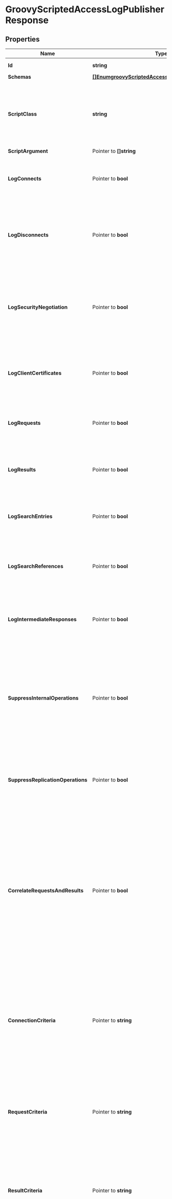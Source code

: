 # GroovyScriptedAccessLogPublisherResponse

## Properties

Name | Type | Description | Notes
------------ | ------------- | ------------- | -------------
**Id** | **string** | Name of the Log Publisher | 
**Schemas** | [**[]EnumgroovyScriptedAccessLogPublisherSchemaUrn**](EnumgroovyScriptedAccessLogPublisherSchemaUrn.md) |  | 
**ScriptClass** | **string** | The fully-qualified name of the Groovy class providing the logic for the Groovy Scripted Access Log Publisher. | 
**ScriptArgument** | Pointer to **[]string** |  | [optional] 
**LogConnects** | Pointer to **bool** | Indicates whether to log information about connections established to the server. | [optional] 
**LogDisconnects** | Pointer to **bool** | Indicates whether to log information about connections that have been closed by the client or terminated by the server. | [optional] 
**LogSecurityNegotiation** | Pointer to **bool** | Indicates whether to log information about the result of any security negotiation (e.g., SSL handshake) processing that has been performed. | [optional] 
**LogClientCertificates** | Pointer to **bool** | Indicates whether to log information about any client certificates presented to the server. | [optional] 
**LogRequests** | Pointer to **bool** | Indicates whether to log information about requests received from clients. | [optional] 
**LogResults** | Pointer to **bool** | Indicates whether to log information about the results of client requests. | [optional] 
**LogSearchEntries** | Pointer to **bool** | Indicates whether to log information about search result entries sent to the client. | [optional] 
**LogSearchReferences** | Pointer to **bool** | Indicates whether to log information about search result references sent to the client. | [optional] 
**LogIntermediateResponses** | Pointer to **bool** | Indicates whether to log information about intermediate responses sent to the client. | [optional] 
**SuppressInternalOperations** | Pointer to **bool** | Indicates whether internal operations (for example, operations that are initiated by plugins) should be logged along with the operations that are requested by users. | [optional] 
**SuppressReplicationOperations** | Pointer to **bool** | Indicates whether access messages that are generated by replication operations should be suppressed. | [optional] 
**CorrelateRequestsAndResults** | Pointer to **bool** | Indicates whether to automatically log result messages for any operation in which the corresponding request was logged. In such cases, the result, entry, and reference criteria will be ignored, although the log-responses, log-search-entries, and log-search-references properties will be honored. | [optional] 
**ConnectionCriteria** | Pointer to **string** | Specifies a set of connection criteria that must match the associated client connection in order for a connect, disconnect, request, or result message to be logged. | [optional] 
**RequestCriteria** | Pointer to **string** | Specifies a set of request criteria that must match the associated operation request in order for a request or result to be logged by this Access Log Publisher. | [optional] 
**ResultCriteria** | Pointer to **string** | Specifies a set of result criteria that must match the associated operation result in order for that result to be logged by this Access Log Publisher. | [optional] 
**SearchEntryCriteria** | Pointer to **string** | Specifies a set of search entry criteria that must match the associated search result entry in order for that it to be logged by this Access Log Publisher. | [optional] 
**SearchReferenceCriteria** | Pointer to **string** | Specifies a set of search reference criteria that must match the associated search result reference in order for that it to be logged by this Access Log Publisher. | [optional] 
**Description** | Pointer to **string** | A description for this Log Publisher | [optional] 
**Enabled** | **bool** | Indicates whether the Log Publisher is enabled for use. | 
**LoggingErrorBehavior** | Pointer to [**EnumlogPublisherLoggingErrorBehaviorProp**](EnumlogPublisherLoggingErrorBehaviorProp.md) |  | [optional] 

## Methods

### NewGroovyScriptedAccessLogPublisherResponse

`func NewGroovyScriptedAccessLogPublisherResponse(id string, schemas []EnumgroovyScriptedAccessLogPublisherSchemaUrn, scriptClass string, enabled bool, ) *GroovyScriptedAccessLogPublisherResponse`

NewGroovyScriptedAccessLogPublisherResponse instantiates a new GroovyScriptedAccessLogPublisherResponse object
This constructor will assign default values to properties that have it defined,
and makes sure properties required by API are set, but the set of arguments
will change when the set of required properties is changed

### NewGroovyScriptedAccessLogPublisherResponseWithDefaults

`func NewGroovyScriptedAccessLogPublisherResponseWithDefaults() *GroovyScriptedAccessLogPublisherResponse`

NewGroovyScriptedAccessLogPublisherResponseWithDefaults instantiates a new GroovyScriptedAccessLogPublisherResponse object
This constructor will only assign default values to properties that have it defined,
but it doesn't guarantee that properties required by API are set

### GetId

`func (o *GroovyScriptedAccessLogPublisherResponse) GetId() string`

GetId returns the Id field if non-nil, zero value otherwise.

### GetIdOk

`func (o *GroovyScriptedAccessLogPublisherResponse) GetIdOk() (*string, bool)`

GetIdOk returns a tuple with the Id field if it's non-nil, zero value otherwise
and a boolean to check if the value has been set.

### SetId

`func (o *GroovyScriptedAccessLogPublisherResponse) SetId(v string)`

SetId sets Id field to given value.


### GetSchemas

`func (o *GroovyScriptedAccessLogPublisherResponse) GetSchemas() []EnumgroovyScriptedAccessLogPublisherSchemaUrn`

GetSchemas returns the Schemas field if non-nil, zero value otherwise.

### GetSchemasOk

`func (o *GroovyScriptedAccessLogPublisherResponse) GetSchemasOk() (*[]EnumgroovyScriptedAccessLogPublisherSchemaUrn, bool)`

GetSchemasOk returns a tuple with the Schemas field if it's non-nil, zero value otherwise
and a boolean to check if the value has been set.

### SetSchemas

`func (o *GroovyScriptedAccessLogPublisherResponse) SetSchemas(v []EnumgroovyScriptedAccessLogPublisherSchemaUrn)`

SetSchemas sets Schemas field to given value.


### GetScriptClass

`func (o *GroovyScriptedAccessLogPublisherResponse) GetScriptClass() string`

GetScriptClass returns the ScriptClass field if non-nil, zero value otherwise.

### GetScriptClassOk

`func (o *GroovyScriptedAccessLogPublisherResponse) GetScriptClassOk() (*string, bool)`

GetScriptClassOk returns a tuple with the ScriptClass field if it's non-nil, zero value otherwise
and a boolean to check if the value has been set.

### SetScriptClass

`func (o *GroovyScriptedAccessLogPublisherResponse) SetScriptClass(v string)`

SetScriptClass sets ScriptClass field to given value.


### GetScriptArgument

`func (o *GroovyScriptedAccessLogPublisherResponse) GetScriptArgument() []string`

GetScriptArgument returns the ScriptArgument field if non-nil, zero value otherwise.

### GetScriptArgumentOk

`func (o *GroovyScriptedAccessLogPublisherResponse) GetScriptArgumentOk() (*[]string, bool)`

GetScriptArgumentOk returns a tuple with the ScriptArgument field if it's non-nil, zero value otherwise
and a boolean to check if the value has been set.

### SetScriptArgument

`func (o *GroovyScriptedAccessLogPublisherResponse) SetScriptArgument(v []string)`

SetScriptArgument sets ScriptArgument field to given value.

### HasScriptArgument

`func (o *GroovyScriptedAccessLogPublisherResponse) HasScriptArgument() bool`

HasScriptArgument returns a boolean if a field has been set.

### GetLogConnects

`func (o *GroovyScriptedAccessLogPublisherResponse) GetLogConnects() bool`

GetLogConnects returns the LogConnects field if non-nil, zero value otherwise.

### GetLogConnectsOk

`func (o *GroovyScriptedAccessLogPublisherResponse) GetLogConnectsOk() (*bool, bool)`

GetLogConnectsOk returns a tuple with the LogConnects field if it's non-nil, zero value otherwise
and a boolean to check if the value has been set.

### SetLogConnects

`func (o *GroovyScriptedAccessLogPublisherResponse) SetLogConnects(v bool)`

SetLogConnects sets LogConnects field to given value.

### HasLogConnects

`func (o *GroovyScriptedAccessLogPublisherResponse) HasLogConnects() bool`

HasLogConnects returns a boolean if a field has been set.

### GetLogDisconnects

`func (o *GroovyScriptedAccessLogPublisherResponse) GetLogDisconnects() bool`

GetLogDisconnects returns the LogDisconnects field if non-nil, zero value otherwise.

### GetLogDisconnectsOk

`func (o *GroovyScriptedAccessLogPublisherResponse) GetLogDisconnectsOk() (*bool, bool)`

GetLogDisconnectsOk returns a tuple with the LogDisconnects field if it's non-nil, zero value otherwise
and a boolean to check if the value has been set.

### SetLogDisconnects

`func (o *GroovyScriptedAccessLogPublisherResponse) SetLogDisconnects(v bool)`

SetLogDisconnects sets LogDisconnects field to given value.

### HasLogDisconnects

`func (o *GroovyScriptedAccessLogPublisherResponse) HasLogDisconnects() bool`

HasLogDisconnects returns a boolean if a field has been set.

### GetLogSecurityNegotiation

`func (o *GroovyScriptedAccessLogPublisherResponse) GetLogSecurityNegotiation() bool`

GetLogSecurityNegotiation returns the LogSecurityNegotiation field if non-nil, zero value otherwise.

### GetLogSecurityNegotiationOk

`func (o *GroovyScriptedAccessLogPublisherResponse) GetLogSecurityNegotiationOk() (*bool, bool)`

GetLogSecurityNegotiationOk returns a tuple with the LogSecurityNegotiation field if it's non-nil, zero value otherwise
and a boolean to check if the value has been set.

### SetLogSecurityNegotiation

`func (o *GroovyScriptedAccessLogPublisherResponse) SetLogSecurityNegotiation(v bool)`

SetLogSecurityNegotiation sets LogSecurityNegotiation field to given value.

### HasLogSecurityNegotiation

`func (o *GroovyScriptedAccessLogPublisherResponse) HasLogSecurityNegotiation() bool`

HasLogSecurityNegotiation returns a boolean if a field has been set.

### GetLogClientCertificates

`func (o *GroovyScriptedAccessLogPublisherResponse) GetLogClientCertificates() bool`

GetLogClientCertificates returns the LogClientCertificates field if non-nil, zero value otherwise.

### GetLogClientCertificatesOk

`func (o *GroovyScriptedAccessLogPublisherResponse) GetLogClientCertificatesOk() (*bool, bool)`

GetLogClientCertificatesOk returns a tuple with the LogClientCertificates field if it's non-nil, zero value otherwise
and a boolean to check if the value has been set.

### SetLogClientCertificates

`func (o *GroovyScriptedAccessLogPublisherResponse) SetLogClientCertificates(v bool)`

SetLogClientCertificates sets LogClientCertificates field to given value.

### HasLogClientCertificates

`func (o *GroovyScriptedAccessLogPublisherResponse) HasLogClientCertificates() bool`

HasLogClientCertificates returns a boolean if a field has been set.

### GetLogRequests

`func (o *GroovyScriptedAccessLogPublisherResponse) GetLogRequests() bool`

GetLogRequests returns the LogRequests field if non-nil, zero value otherwise.

### GetLogRequestsOk

`func (o *GroovyScriptedAccessLogPublisherResponse) GetLogRequestsOk() (*bool, bool)`

GetLogRequestsOk returns a tuple with the LogRequests field if it's non-nil, zero value otherwise
and a boolean to check if the value has been set.

### SetLogRequests

`func (o *GroovyScriptedAccessLogPublisherResponse) SetLogRequests(v bool)`

SetLogRequests sets LogRequests field to given value.

### HasLogRequests

`func (o *GroovyScriptedAccessLogPublisherResponse) HasLogRequests() bool`

HasLogRequests returns a boolean if a field has been set.

### GetLogResults

`func (o *GroovyScriptedAccessLogPublisherResponse) GetLogResults() bool`

GetLogResults returns the LogResults field if non-nil, zero value otherwise.

### GetLogResultsOk

`func (o *GroovyScriptedAccessLogPublisherResponse) GetLogResultsOk() (*bool, bool)`

GetLogResultsOk returns a tuple with the LogResults field if it's non-nil, zero value otherwise
and a boolean to check if the value has been set.

### SetLogResults

`func (o *GroovyScriptedAccessLogPublisherResponse) SetLogResults(v bool)`

SetLogResults sets LogResults field to given value.

### HasLogResults

`func (o *GroovyScriptedAccessLogPublisherResponse) HasLogResults() bool`

HasLogResults returns a boolean if a field has been set.

### GetLogSearchEntries

`func (o *GroovyScriptedAccessLogPublisherResponse) GetLogSearchEntries() bool`

GetLogSearchEntries returns the LogSearchEntries field if non-nil, zero value otherwise.

### GetLogSearchEntriesOk

`func (o *GroovyScriptedAccessLogPublisherResponse) GetLogSearchEntriesOk() (*bool, bool)`

GetLogSearchEntriesOk returns a tuple with the LogSearchEntries field if it's non-nil, zero value otherwise
and a boolean to check if the value has been set.

### SetLogSearchEntries

`func (o *GroovyScriptedAccessLogPublisherResponse) SetLogSearchEntries(v bool)`

SetLogSearchEntries sets LogSearchEntries field to given value.

### HasLogSearchEntries

`func (o *GroovyScriptedAccessLogPublisherResponse) HasLogSearchEntries() bool`

HasLogSearchEntries returns a boolean if a field has been set.

### GetLogSearchReferences

`func (o *GroovyScriptedAccessLogPublisherResponse) GetLogSearchReferences() bool`

GetLogSearchReferences returns the LogSearchReferences field if non-nil, zero value otherwise.

### GetLogSearchReferencesOk

`func (o *GroovyScriptedAccessLogPublisherResponse) GetLogSearchReferencesOk() (*bool, bool)`

GetLogSearchReferencesOk returns a tuple with the LogSearchReferences field if it's non-nil, zero value otherwise
and a boolean to check if the value has been set.

### SetLogSearchReferences

`func (o *GroovyScriptedAccessLogPublisherResponse) SetLogSearchReferences(v bool)`

SetLogSearchReferences sets LogSearchReferences field to given value.

### HasLogSearchReferences

`func (o *GroovyScriptedAccessLogPublisherResponse) HasLogSearchReferences() bool`

HasLogSearchReferences returns a boolean if a field has been set.

### GetLogIntermediateResponses

`func (o *GroovyScriptedAccessLogPublisherResponse) GetLogIntermediateResponses() bool`

GetLogIntermediateResponses returns the LogIntermediateResponses field if non-nil, zero value otherwise.

### GetLogIntermediateResponsesOk

`func (o *GroovyScriptedAccessLogPublisherResponse) GetLogIntermediateResponsesOk() (*bool, bool)`

GetLogIntermediateResponsesOk returns a tuple with the LogIntermediateResponses field if it's non-nil, zero value otherwise
and a boolean to check if the value has been set.

### SetLogIntermediateResponses

`func (o *GroovyScriptedAccessLogPublisherResponse) SetLogIntermediateResponses(v bool)`

SetLogIntermediateResponses sets LogIntermediateResponses field to given value.

### HasLogIntermediateResponses

`func (o *GroovyScriptedAccessLogPublisherResponse) HasLogIntermediateResponses() bool`

HasLogIntermediateResponses returns a boolean if a field has been set.

### GetSuppressInternalOperations

`func (o *GroovyScriptedAccessLogPublisherResponse) GetSuppressInternalOperations() bool`

GetSuppressInternalOperations returns the SuppressInternalOperations field if non-nil, zero value otherwise.

### GetSuppressInternalOperationsOk

`func (o *GroovyScriptedAccessLogPublisherResponse) GetSuppressInternalOperationsOk() (*bool, bool)`

GetSuppressInternalOperationsOk returns a tuple with the SuppressInternalOperations field if it's non-nil, zero value otherwise
and a boolean to check if the value has been set.

### SetSuppressInternalOperations

`func (o *GroovyScriptedAccessLogPublisherResponse) SetSuppressInternalOperations(v bool)`

SetSuppressInternalOperations sets SuppressInternalOperations field to given value.

### HasSuppressInternalOperations

`func (o *GroovyScriptedAccessLogPublisherResponse) HasSuppressInternalOperations() bool`

HasSuppressInternalOperations returns a boolean if a field has been set.

### GetSuppressReplicationOperations

`func (o *GroovyScriptedAccessLogPublisherResponse) GetSuppressReplicationOperations() bool`

GetSuppressReplicationOperations returns the SuppressReplicationOperations field if non-nil, zero value otherwise.

### GetSuppressReplicationOperationsOk

`func (o *GroovyScriptedAccessLogPublisherResponse) GetSuppressReplicationOperationsOk() (*bool, bool)`

GetSuppressReplicationOperationsOk returns a tuple with the SuppressReplicationOperations field if it's non-nil, zero value otherwise
and a boolean to check if the value has been set.

### SetSuppressReplicationOperations

`func (o *GroovyScriptedAccessLogPublisherResponse) SetSuppressReplicationOperations(v bool)`

SetSuppressReplicationOperations sets SuppressReplicationOperations field to given value.

### HasSuppressReplicationOperations

`func (o *GroovyScriptedAccessLogPublisherResponse) HasSuppressReplicationOperations() bool`

HasSuppressReplicationOperations returns a boolean if a field has been set.

### GetCorrelateRequestsAndResults

`func (o *GroovyScriptedAccessLogPublisherResponse) GetCorrelateRequestsAndResults() bool`

GetCorrelateRequestsAndResults returns the CorrelateRequestsAndResults field if non-nil, zero value otherwise.

### GetCorrelateRequestsAndResultsOk

`func (o *GroovyScriptedAccessLogPublisherResponse) GetCorrelateRequestsAndResultsOk() (*bool, bool)`

GetCorrelateRequestsAndResultsOk returns a tuple with the CorrelateRequestsAndResults field if it's non-nil, zero value otherwise
and a boolean to check if the value has been set.

### SetCorrelateRequestsAndResults

`func (o *GroovyScriptedAccessLogPublisherResponse) SetCorrelateRequestsAndResults(v bool)`

SetCorrelateRequestsAndResults sets CorrelateRequestsAndResults field to given value.

### HasCorrelateRequestsAndResults

`func (o *GroovyScriptedAccessLogPublisherResponse) HasCorrelateRequestsAndResults() bool`

HasCorrelateRequestsAndResults returns a boolean if a field has been set.

### GetConnectionCriteria

`func (o *GroovyScriptedAccessLogPublisherResponse) GetConnectionCriteria() string`

GetConnectionCriteria returns the ConnectionCriteria field if non-nil, zero value otherwise.

### GetConnectionCriteriaOk

`func (o *GroovyScriptedAccessLogPublisherResponse) GetConnectionCriteriaOk() (*string, bool)`

GetConnectionCriteriaOk returns a tuple with the ConnectionCriteria field if it's non-nil, zero value otherwise
and a boolean to check if the value has been set.

### SetConnectionCriteria

`func (o *GroovyScriptedAccessLogPublisherResponse) SetConnectionCriteria(v string)`

SetConnectionCriteria sets ConnectionCriteria field to given value.

### HasConnectionCriteria

`func (o *GroovyScriptedAccessLogPublisherResponse) HasConnectionCriteria() bool`

HasConnectionCriteria returns a boolean if a field has been set.

### GetRequestCriteria

`func (o *GroovyScriptedAccessLogPublisherResponse) GetRequestCriteria() string`

GetRequestCriteria returns the RequestCriteria field if non-nil, zero value otherwise.

### GetRequestCriteriaOk

`func (o *GroovyScriptedAccessLogPublisherResponse) GetRequestCriteriaOk() (*string, bool)`

GetRequestCriteriaOk returns a tuple with the RequestCriteria field if it's non-nil, zero value otherwise
and a boolean to check if the value has been set.

### SetRequestCriteria

`func (o *GroovyScriptedAccessLogPublisherResponse) SetRequestCriteria(v string)`

SetRequestCriteria sets RequestCriteria field to given value.

### HasRequestCriteria

`func (o *GroovyScriptedAccessLogPublisherResponse) HasRequestCriteria() bool`

HasRequestCriteria returns a boolean if a field has been set.

### GetResultCriteria

`func (o *GroovyScriptedAccessLogPublisherResponse) GetResultCriteria() string`

GetResultCriteria returns the ResultCriteria field if non-nil, zero value otherwise.

### GetResultCriteriaOk

`func (o *GroovyScriptedAccessLogPublisherResponse) GetResultCriteriaOk() (*string, bool)`

GetResultCriteriaOk returns a tuple with the ResultCriteria field if it's non-nil, zero value otherwise
and a boolean to check if the value has been set.

### SetResultCriteria

`func (o *GroovyScriptedAccessLogPublisherResponse) SetResultCriteria(v string)`

SetResultCriteria sets ResultCriteria field to given value.

### HasResultCriteria

`func (o *GroovyScriptedAccessLogPublisherResponse) HasResultCriteria() bool`

HasResultCriteria returns a boolean if a field has been set.

### GetSearchEntryCriteria

`func (o *GroovyScriptedAccessLogPublisherResponse) GetSearchEntryCriteria() string`

GetSearchEntryCriteria returns the SearchEntryCriteria field if non-nil, zero value otherwise.

### GetSearchEntryCriteriaOk

`func (o *GroovyScriptedAccessLogPublisherResponse) GetSearchEntryCriteriaOk() (*string, bool)`

GetSearchEntryCriteriaOk returns a tuple with the SearchEntryCriteria field if it's non-nil, zero value otherwise
and a boolean to check if the value has been set.

### SetSearchEntryCriteria

`func (o *GroovyScriptedAccessLogPublisherResponse) SetSearchEntryCriteria(v string)`

SetSearchEntryCriteria sets SearchEntryCriteria field to given value.

### HasSearchEntryCriteria

`func (o *GroovyScriptedAccessLogPublisherResponse) HasSearchEntryCriteria() bool`

HasSearchEntryCriteria returns a boolean if a field has been set.

### GetSearchReferenceCriteria

`func (o *GroovyScriptedAccessLogPublisherResponse) GetSearchReferenceCriteria() string`

GetSearchReferenceCriteria returns the SearchReferenceCriteria field if non-nil, zero value otherwise.

### GetSearchReferenceCriteriaOk

`func (o *GroovyScriptedAccessLogPublisherResponse) GetSearchReferenceCriteriaOk() (*string, bool)`

GetSearchReferenceCriteriaOk returns a tuple with the SearchReferenceCriteria field if it's non-nil, zero value otherwise
and a boolean to check if the value has been set.

### SetSearchReferenceCriteria

`func (o *GroovyScriptedAccessLogPublisherResponse) SetSearchReferenceCriteria(v string)`

SetSearchReferenceCriteria sets SearchReferenceCriteria field to given value.

### HasSearchReferenceCriteria

`func (o *GroovyScriptedAccessLogPublisherResponse) HasSearchReferenceCriteria() bool`

HasSearchReferenceCriteria returns a boolean if a field has been set.

### GetDescription

`func (o *GroovyScriptedAccessLogPublisherResponse) GetDescription() string`

GetDescription returns the Description field if non-nil, zero value otherwise.

### GetDescriptionOk

`func (o *GroovyScriptedAccessLogPublisherResponse) GetDescriptionOk() (*string, bool)`

GetDescriptionOk returns a tuple with the Description field if it's non-nil, zero value otherwise
and a boolean to check if the value has been set.

### SetDescription

`func (o *GroovyScriptedAccessLogPublisherResponse) SetDescription(v string)`

SetDescription sets Description field to given value.

### HasDescription

`func (o *GroovyScriptedAccessLogPublisherResponse) HasDescription() bool`

HasDescription returns a boolean if a field has been set.

### GetEnabled

`func (o *GroovyScriptedAccessLogPublisherResponse) GetEnabled() bool`

GetEnabled returns the Enabled field if non-nil, zero value otherwise.

### GetEnabledOk

`func (o *GroovyScriptedAccessLogPublisherResponse) GetEnabledOk() (*bool, bool)`

GetEnabledOk returns a tuple with the Enabled field if it's non-nil, zero value otherwise
and a boolean to check if the value has been set.

### SetEnabled

`func (o *GroovyScriptedAccessLogPublisherResponse) SetEnabled(v bool)`

SetEnabled sets Enabled field to given value.


### GetLoggingErrorBehavior

`func (o *GroovyScriptedAccessLogPublisherResponse) GetLoggingErrorBehavior() EnumlogPublisherLoggingErrorBehaviorProp`

GetLoggingErrorBehavior returns the LoggingErrorBehavior field if non-nil, zero value otherwise.

### GetLoggingErrorBehaviorOk

`func (o *GroovyScriptedAccessLogPublisherResponse) GetLoggingErrorBehaviorOk() (*EnumlogPublisherLoggingErrorBehaviorProp, bool)`

GetLoggingErrorBehaviorOk returns a tuple with the LoggingErrorBehavior field if it's non-nil, zero value otherwise
and a boolean to check if the value has been set.

### SetLoggingErrorBehavior

`func (o *GroovyScriptedAccessLogPublisherResponse) SetLoggingErrorBehavior(v EnumlogPublisherLoggingErrorBehaviorProp)`

SetLoggingErrorBehavior sets LoggingErrorBehavior field to given value.

### HasLoggingErrorBehavior

`func (o *GroovyScriptedAccessLogPublisherResponse) HasLoggingErrorBehavior() bool`

HasLoggingErrorBehavior returns a boolean if a field has been set.


[[Back to Model list]](../README.md#documentation-for-models) [[Back to API list]](../README.md#documentation-for-api-endpoints) [[Back to README]](../README.md)


